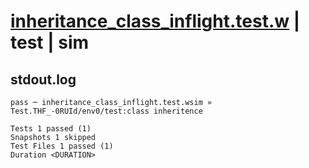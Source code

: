 # [inheritance_class_inflight.test.w](../../../../../examples/tests/valid/inheritance_class_inflight.test.w) | test | sim

## stdout.log
```log
pass ─ inheritance_class_inflight.test.wsim » Test.THF_-0RUId/env0/test:class inheritence

Tests 1 passed (1)
Snapshots 1 skipped
Test Files 1 passed (1)
Duration <DURATION>
```

